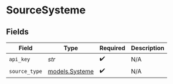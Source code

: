 # SourceSysteme


## Fields

| Field                                  | Type                                   | Required                               | Description                            |
| -------------------------------------- | -------------------------------------- | -------------------------------------- | -------------------------------------- |
| `api_key`                              | *str*                                  | :heavy_check_mark:                     | N/A                                    |
| `source_type`                          | [models.Systeme](../models/systeme.md) | :heavy_check_mark:                     | N/A                                    |